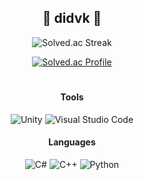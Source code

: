 <div align=center>
  
## 🧅 didvk 🧅

  
![Solved.ac Streak](http://mazandi.herokuapp.com/api?handle=dev0&theme=dark)

[![Solved.ac Profile](http://mazassumnida.wtf/api/mini/generate_badge?boj=dev0)](https://solved.ac/dev0)

# 
  
#### Tools
![Unity](https://img.shields.io/badge/unity-%23333333.svg?style=for-the-badge&logo=unity&logoColor=white)
![Visual Studio Code](https://img.shields.io/badge/VS%20Code-0078d7.svg?style=for-the-badge&logo=visual-studio-code&logoColor=white)

#### Languages
![C#](https://img.shields.io/badge/c%23-%23239120.svg?style=for-the-badge&logo=csharp&logoColor=white)
![C++](https://img.shields.io/badge/c++-%2300599C.svg?style=for-the-badge&logo=c%2B%2B&logoColor=white)
![Python](https://img.shields.io/badge/python-3670A0?style=for-the-badge&logo=python&logoColor=ffdd54)

</div>

